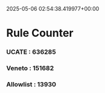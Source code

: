 2025-05-06 02:54:38.419977+00:00
# Rule Counter 
 ### UCATE : 636285

 ### Veneto : 151682

 ### Allowlist : 13930